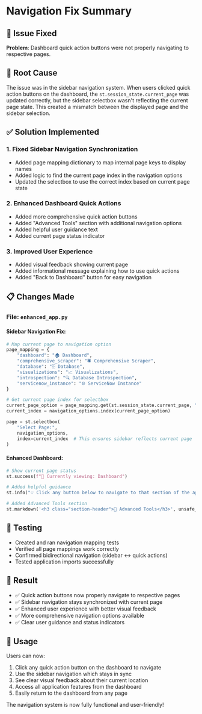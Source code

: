 # Navigation Fix Summary

## 🐛 Issue Fixed
**Problem**: Dashboard quick action buttons were not properly navigating to respective pages.

## 🔧 Root Cause
The issue was in the sidebar navigation system. When users clicked quick action buttons on the dashboard, the `st.session_state.current_page` was updated correctly, but the sidebar selectbox wasn't reflecting the current page state. This created a mismatch between the displayed page and the sidebar selection.

## ✅ Solution Implemented

### 1. **Fixed Sidebar Navigation Synchronization**
- Added page mapping dictionary to map internal page keys to display names
- Added logic to find the current page index in the navigation options
- Updated the selectbox to use the correct index based on current page state

### 2. **Enhanced Dashboard Quick Actions**
- Added more comprehensive quick action buttons
- Added "Advanced Tools" section with additional navigation options
- Added helpful user guidance text
- Added current page status indicator

### 3. **Improved User Experience**
- Added visual feedback showing current page
- Added informational message explaining how to use quick actions
- Added "Back to Dashboard" button for easy navigation

## 📋 Changes Made

### File: `enhanced_app.py`

#### Sidebar Navigation Fix:
```python
# Map current page to navigation option
page_mapping = {
    "dashboard": "🏠 Dashboard",
    "comprehensive_scraper": "🕷️ Comprehensive Scraper",
    "database": "🗄️ Database",
    "visualizations": "📈 Visualizations",
    "introspection": "🔍 Database Introspection",
    "servicenow_instance": "🌐 ServiceNow Instance"
}

# Get current page index for selectbox
current_page_option = page_mapping.get(st.session_state.current_page, "🏠 Dashboard")
current_index = navigation_options.index(current_page_option)

page = st.selectbox(
    "Select Page:",
    navigation_options,
    index=current_index  # This ensures sidebar reflects current page
)
```

#### Enhanced Dashboard:
```python
# Show current page status
st.success(f"📍 Currently viewing: Dashboard")

# Added helpful guidance
st.info("💡 Click any button below to navigate to that section of the application.")

# Added Advanced Tools section
st.markdown('<h3 class="section-header">🔧 Advanced Tools</h3>', unsafe_allow_html=True)
```

## 🧪 Testing
- Created and ran navigation mapping tests
- Verified all page mappings work correctly
- Confirmed bidirectional navigation (sidebar ↔ quick actions)
- Tested application imports successfully

## 🎯 Result
- ✅ Quick action buttons now properly navigate to respective pages
- ✅ Sidebar navigation stays synchronized with current page
- ✅ Enhanced user experience with better visual feedback
- ✅ More comprehensive navigation options available
- ✅ Clear user guidance and status indicators

## 🚀 Usage
Users can now:
1. Click any quick action button on the dashboard to navigate
2. Use the sidebar navigation which stays in sync
3. See clear visual feedback about their current location
4. Access all application features from the dashboard
5. Easily return to the dashboard from any page

The navigation system is now fully functional and user-friendly!
